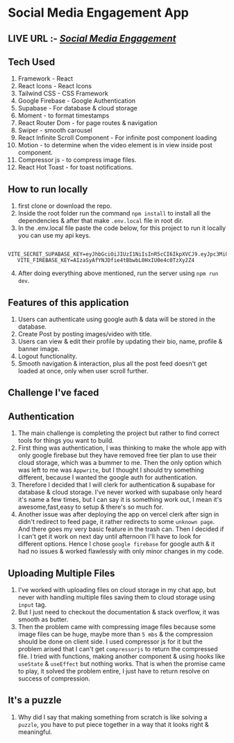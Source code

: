 # Social Media Engagement App

## LIVE URL :- _[Social Media Engagement](https://social-media-engagement.vercel.app/)_

## Tech Used

1. Framework - React
2. React Icons - React Icons
3. Tailwind CSS - CSS Framework
4. Google Firebase - Google Authentication
5. Supabase - For database & cloud storage
6. Moment - to format timestamps
7. React Router Dom - for page routes & navigation
8. Swiper - smooth carousel
9. React Infinite Scroll Component - For infinite post component loading
10. Motion - to determine when the video element is in view inside post component.
11. Compressor js - to compress image files.
12. React Hot Toast - for toast notifications.

## How to run locally

1. first clone or download the repo.
2. Inside the root folder run the command `npm install` to install all the dependencies & after that make `.env.local` file in root dir.
3. In the .env.local file paste the code below, for this project to run it locally you can use my api keys.

```
   VITE_SECRET_SUPABASE_KEY=eyJhbGciOiJIUzI1NiIsInR5cCI6IkpXVCJ9.eyJpc3MiOiJzdXBhYmFzZSIsInJlZiI6ImNsdWF0YWVvb3drY3VjZHZsd2dsIiwicm9sZSI6InNlcnZpY2Vfcm9sZSIsImlhdCI6MTczNDI3Nzk4OCwiZXhwIjoyMDQ5ODUzOTg4fQ.VUAvjvNe20ebViLo6FD2yRiF5UT5wfilCW36mFpaFEM
   VITE_FIREBASE_KEY=AIzaSyAfYNJDfie4tBbwbL0HxIU0e4c0TzXy2Z4

```

4. After doing everything above mentioned, run the server using `npm run dev`.

## Features of this application

1. Users can authenticate using google auth & data will be stored in the database.
2. Create Post by posting images/video with title.
3. Users can view & edit their profile by updating their bio, name, profile & banner image.
4. Logout functionality.
5. Smooth navigation & interaction, plus all the post feed doesn't get loaded at once, only when user scroll further.

## Challenge I've faced

## Authentication

1. The main challenge is completing the project but rather to find correct tools for things you want to build.
2. First thing was authentication, I was thinking to make the whole app with only google firebase but they have removed free tier plan to use their cloud storage, which was a bummer to me. Then the only option which was left to me was `Appwrite`, but I thought I should try something different, because I wanted the google auth for authentication.
3. Therefore I decided that I will clerk for authentication & supabase for database & cloud storage. I've never worked with supabase only heard it's name a few times, but I can say it is something work out, I mean it's awesome,fast,easy to setup & there's so much for.
4. Another issue was after deploying the app on vercel clerk after sign in didn't redirect to feed page, it rather redirects to some `unknown page`. And there goes my very basic feature in the trash can. Then I decided if I can't get it work on next day until afternoon I'll have to look for different options. Hence I chose `google firebase` for google auth & it had no issues & worked flawlessly with only minor changes in my code.

## Uploading Multiple Files

1. I've worked with uploading files on cloud storage in my chat app, but never with handling multiple files saving them to cloud storage using `input` tag.
2. But I just need to checkout the documentation & stack overflow, it was smooth as butter.
3. Then the problem came with compressing image files because some image files can be huge, maybe more than `5 mbs` & the compression should be done on client side. I used compressor js for it but the problem arised that I can't get `compressorjs` to return the compressed file. I tried with functions, making another component & using hooks like `useState` & `useEffect` but nothing works. That is when the promise came to play, it solved the problem entire, I just have to return resolve on success of compression.

## It's a puzzle

1. Why did I say that making something from scratch is like solving a `puzzle`, you have to put piece together in a way that it looks right & meaningful.
